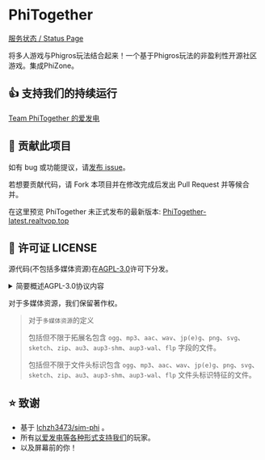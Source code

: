 # PhiTogether

[服务状态 / Status Page](https://status.phitogether.fun)

将多人游戏与Phigros玩法结合起来！一个基于Phigros玩法的非盈利性开源社区游戏。集成PhiZone。

## 👍 支持我们的持续运行

[Team PhiTogether 的爱发电](https://afdian.com/a/PhiTogether)

## 💪 贡献此项目

如有 bug 或功能提议，请[发布 issue](https://github.com/Team-PhiTogether/PhiTogether/issues/new)。

若想要贡献代码，请 Fork 本项目并在修改完成后发出 Pull Request 并等候合并。

在这里预览 PhiTogether 未正式发布的最新版本: [PhiTogether-latest.realtvop.top](https://PhiTogether-latest.realtvop.top/)


## 📃 许可证 LICENSE

源代码(不包括多媒体资源)在[AGPL-3.0](https://www.gnu.org/licenses/agpl-3.0.html)许可下分发。

<details>
<summary>简要概述AGPL-3.0协议内容</summary>

- GNU Affero 通用公共许可证 v3.0

   这种最强大的 Copyleft 许可的许可取决于提供许可作品和修改的完整源代码，其中包括在同一许可下使用许可作品的大型作品。 必须保留版权和许可声明。 贡献者明确授予专利权。 当修改版本用于通过网络提供服务时，必须提供修改版本的完整源代码。

   您获得的权限:

  - 商业用途
  - 修改
  - 分发
  - 专利使用
  - 私人使用

   您将被此许可证限制:

  - 责任
  - 保障

   再创作所需的条件:

  - 包含许可和版权声明
  - 标明修改的内容
  - 同样保持开源
  - 作为网络服务使用视为分发
  - 使用相同的许可证(AGPL-3.0)

</details>

对于多媒体资源，我们保留著作权。

> 对于`多媒体资源`的定义
>
> 包括但不限于拓展名包含 `ogg`、`mp3`、`aac`、`wav`、`jp(e)g`、`png`、`svg`、`sketch`、`zip`、`au3`、`aup3-shm`、`aup3-wal`、`flp` 字段的文件。
>
> 包括但不限于文件头标识包含 `ogg`、`mp3`、`aac`、`wav`、`jp(e)g`、`png`、`svg`、`sketch`、`zip`、`au3`、`aup3-shm`、`aup3-wal`、`flp` 文件头标识特征的文件。

## ⭐ 致谢

- 基于 [lchzh3473/sim-phi](https://github.com/lchzh3473/sim-phi) 。
- 所有[以爱发电等各种形式支持我们](https://afdian.com/a/PhiTogether?tab=sponsor)的玩家。
- 以及屏幕前的你！
